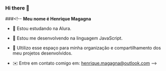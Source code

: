 ### Hi there 👋

###<!--
**Meu nome é Henrique Magagna**


- 🔭 Estou estudando na Alura.
  
- 🌱 Estou me desenvolvendo na linguagem JavaScript.
  
- 👯 Ultilizo esse espaço para minha organização e compartilhamento dos meu projetos desenvolvidos.
  
- ✉️ Entre em contato comigo em: henrique.magagna@outlook.com
-->
